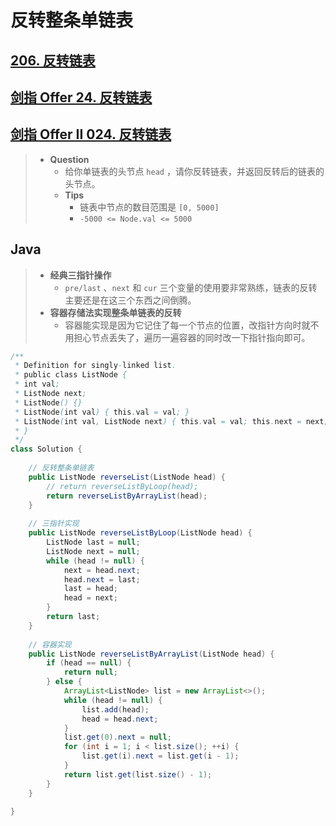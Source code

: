 # 反转整条单链表

## [206. 反转链表](https://leetcode.cn/problems/reverse-linked-list/)

## [剑指 Offer 24. 反转链表](https://leetcode.cn/problems/fan-zhuan-lian-biao-lcof/)

## [剑指 Offer II 024. 反转链表](https://leetcode.cn/problems/UHnkqh/)

> - **Question**
>   - 给你单链表的头节点 `head` ，请你反转链表，并返回反转后的链表的头节点。
>   - **Tips**
>     - 链表中节点的数目范围是 `[0, 5000]`
>     - `-5000 <= Node.val <= 5000`

## Java

> - **经典三指针操作**
>   - `pre/last` 、`next` 和 `cur` 三个变量的使用要非常熟练，链表的反转主要还是在这三个东西之间倒腾。
> - **容器存储法实现整条单链表的反转**
>   - 容器能实现是因为它记住了每一个节点的位置，改指针方向时就不用担心节点丢失了，遍历一遍容器的同时改一下指针指向即可。

```java
/**
 * Definition for singly-linked list.
 * public class ListNode {
 * int val;
 * ListNode next;
 * ListNode() {}
 * ListNode(int val) { this.val = val; }
 * ListNode(int val, ListNode next) { this.val = val; this.next = next; }
 * }
 */
class Solution {
    
    // 反转整条单链表
    public ListNode reverseList(ListNode head) {
        // return reverseListByLoop(head);
        return reverseListByArrayList(head);
    }
    
    // 三指针实现
    public ListNode reverseListByLoop(ListNode head) {
        ListNode last = null;
        ListNode next = null;
        while (head != null) {
            next = head.next;
            head.next = last;
            last = head;
            head = next;
        }
        return last;
    }
    
    // 容器实现
    public ListNode reverseListByArrayList(ListNode head) {
        if (head == null) {
            return null;
        } else {
            ArrayList<ListNode> list = new ArrayList<>();
            while (head != null) {
                list.add(head);
                head = head.next;
            }
            list.get(0).next = null;
            for (int i = 1; i < list.size(); ++i) {
                list.get(i).next = list.get(i - 1);
            }
            return list.get(list.size() - 1);
        }
    }
    
}
```
